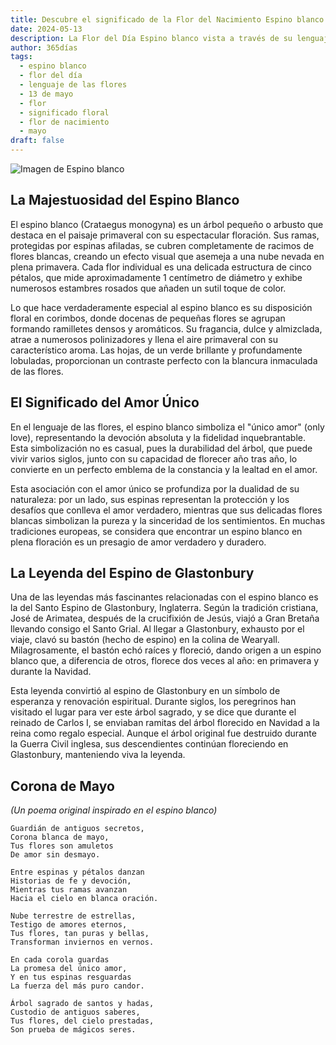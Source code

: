 ```yaml
---
title: Descubre el significado de la Flor del Nacimiento Espino blanco del 13 de mayo
date: 2024-05-13
description: La Flor del Día Espino blanco vista a través de su lenguaje floral e historias
author: 365días
tags:
  - espino blanco
  - flor del día
  - lenguaje de las flores
  - 13 de mayo
  - flor
  - significado floral
  - flor de nacimiento
  - mayo
draft: false
---
```


![Imagen de Espino blanco](https://cdn.pixabay.com/photo/2023/05/06/08/44/crataegus-7973879_1280.jpg#center#center)


## La Majestuosidad del Espino Blanco

El espino blanco (Crataegus monogyna) es un árbol pequeño o arbusto que destaca en el paisaje primaveral con su espectacular floración. Sus ramas, protegidas por espinas afiladas, se cubren completamente de racimos de flores blancas, creando un efecto visual que asemeja a una nube nevada en plena primavera. Cada flor individual es una delicada estructura de cinco pétalos, que mide aproximadamente 1 centímetro de diámetro y exhibe numerosos estambres rosados que añaden un sutil toque de color.

Lo que hace verdaderamente especial al espino blanco es su disposición floral en corimbos, donde docenas de pequeñas flores se agrupan formando ramilletes densos y aromáticos. Su fragancia, dulce y almizclada, atrae a numerosos polinizadores y llena el aire primaveral con su característico aroma. Las hojas, de un verde brillante y profundamente lobuladas, proporcionan un contraste perfecto con la blancura inmaculada de las flores.

## El Significado del Amor Único

En el lenguaje de las flores, el espino blanco simboliza el "único amor" (only love), representando la devoción absoluta y la fidelidad inquebrantable. Esta simbolización no es casual, pues la durabilidad del árbol, que puede vivir varios siglos, junto con su capacidad de florecer año tras año, lo convierte en un perfecto emblema de la constancia y la lealtad en el amor.

Esta asociación con el amor único se profundiza por la dualidad de su naturaleza: por un lado, sus espinas representan la protección y los desafíos que conlleva el amor verdadero, mientras que sus delicadas flores blancas simbolizan la pureza y la sinceridad de los sentimientos. En muchas tradiciones europeas, se considera que encontrar un espino blanco en plena floración es un presagio de amor verdadero y duradero.

## La Leyenda del Espino de Glastonbury

Una de las leyendas más fascinantes relacionadas con el espino blanco es la del Santo Espino de Glastonbury, Inglaterra. Según la tradición cristiana, José de Arimatea, después de la crucifixión de Jesús, viajó a Gran Bretaña llevando consigo el Santo Grial. Al llegar a Glastonbury, exhausto por el viaje, clavó su bastón (hecho de espino) en la colina de Wearyall. Milagrosamente, el bastón echó raíces y floreció, dando origen a un espino blanco que, a diferencia de otros, florece dos veces al año: en primavera y durante la Navidad.

Esta leyenda convirtió al espino de Glastonbury en un símbolo de esperanza y renovación espiritual. Durante siglos, los peregrinos han visitado el lugar para ver este árbol sagrado, y se dice que durante el reinado de Carlos I, se enviaban ramitas del árbol florecido en Navidad a la reina como regalo especial. Aunque el árbol original fue destruido durante la Guerra Civil inglesa, sus descendientes continúan floreciendo en Glastonbury, manteniendo viva la leyenda.

## Corona de Mayo
*(Un poema original inspirado en el espino blanco)*

```
Guardián de antiguos secretos,
Corona blanca de mayo,
Tus flores son amuletos
De amor sin desmayo.

Entre espinas y pétalos danzan
Historias de fe y devoción,
Mientras tus ramas avanzan
Hacia el cielo en blanca oración.

Nube terrestre de estrellas,
Testigo de amores eternos,
Tus flores, tan puras y bellas,
Transforman inviernos en vernos.

En cada corola guardas
La promesa del único amor,
Y en tus espinas resguardas
La fuerza del más puro candor.

Árbol sagrado de santos y hadas,
Custodio de antiguos saberes,
Tus flores, del cielo prestadas,
Son prueba de mágicos seres.
```